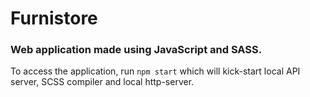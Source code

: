 # Furnistore

### Web application made using JavaScript and SASS.

To access the application, run `npm start` which will kick-start local API server, SCSS compiler and local http-server.
